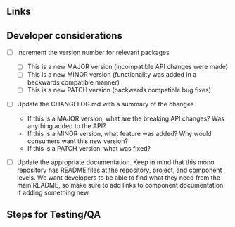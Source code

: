 <!--
Describe the rationale and use case for this pull request.  Provide any
background, examples, and images that provide further information to accurately
describe what it is that you are adding to the repo.  Add subsections as
necessary to organize and feel free to link and reference other PRs as
necessary, but also include them in the links section below as a quick
reference.

Keep code changes as short as possible and implementing a single feature/fix/refactoring, when possible
-->


Links
-----

<!--
**Examples**

* http://documentation.for/library/that/I/am/adding
* [relevant issue or pull_request](#123)
-->

Developer considerations
--------------

- [ ] Increment the version number for relevant packages
  - [ ] This is a new MAJOR version (incompatible API changes were made)
  - [ ] This is a new MINOR version (functionality was added in a backwards compatible manner)
  - [ ] This is a new PATCH version (backwards compatible bug fixes)
- [ ] Update the CHANGELOG.md with a summary of the changes
  - If this is a MAJOR version, what are the breaking API changes? Was anything added to the API?
  - If this is a MINOR version, what feature was added? Why would consumers want this new version?
  - If this is a PATCH version, what was fixed?
- [ ] Update the appropriate documentation. Keep in mind that this mono repository has README files at the repository, project, and component levels. We want developers to be able to find what they need from the main README, so make sure to add links to component documentation if adding something new.


Steps for Testing/QA
--------------------

<!--
If minor-moderate changes are made on endpoints covered by integration tests,
automated QA should provide sufficient test coverage. Check the test reports
[here](https://justifi-ai.atlassian.net/wiki/spaces/ENGINEERIN/pages/35782659/Test+Reports)
to see if your changes are covered. If implementing new features/endpoints or if
changes are interacting with a third-party service, most likely manual QA will be desired.

If there are any manual steps that you would like the reviewer(s) to take to
verify your changes, please describe in detail the steps to reproduce the
features added by the pull request, or the bug before and after the change.
-->

